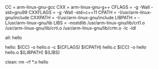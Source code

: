 CC			= arm-linux-gnu-gcc
CXX		 	= arm-linux-gnu-g++
CFLAGS		= -g -Wall -std=gnu99
CXXFLAGS	= -g -Wall -std=c++11
CPATH		= -I/usr/arm-linux-gnu/include
CXXPATH		= -I/usr/arm-linux-gnu/include
LIBPATH		= -L/usr/arm-linux-gnu/lib
LIBS		= -nostdlib /usr/arm-linux-gnu/lib/crt1.o /usr/arm-linux-gnu/lib/crti.o /usr/arm-linux-gnu/lib/crtn.o -lc -ldl

all: hello

hello:
	$(CC) -o hello.o -c $(CFLAGS) $(CPATH) hello.c
	$(CC) -o hello hello.o $(LIBPATH) $(LIBS)

clean: 
	rm -rf *.o hello
